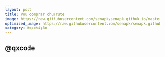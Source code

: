 ```yaml
---
layout: post
title: Vou comprar chucrute
image: https://raw.githubusercontent.com/senapk/senapk.github.io/master/base/000/img.jpg
optimized_image: https://raw.githubusercontent.com/senapk/senapk.github.io/master/base/.thumb/000/01.jpg
category: Repetição
---
```

<!-- DON'T EDIT THIS FILE, GENERATED BY SCRIPT -->
<!-- DON'T EDIT THIS FILE, GENERATED BY SCRIPT -->
<!-- DON'T EDIT THIS FILE, GENERATED BY SCRIPT -->
<!-- DON'T EDIT THIS FILE, GENERATED BY SCRIPT -->
<!-- DON'T EDIT THIS FILE, GENERATED BY SCRIPT -->
## @qxcode


